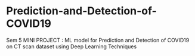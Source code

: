 # Prediction-and-Detection-of-COVID19
Sem 5 MINI PROJECT : ML model for Prediction and Detection of COVID19 on CT scan dataset using Deep Learning Techniques
